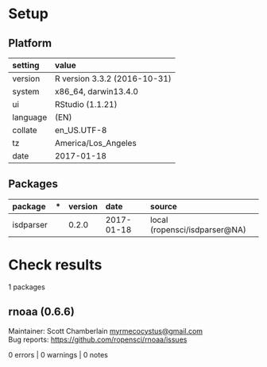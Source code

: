 # Setup

## Platform

|setting  |value                        |
|:--------|:----------------------------|
|version  |R version 3.3.2 (2016-10-31) |
|system   |x86_64, darwin13.4.0         |
|ui       |RStudio (1.1.21)             |
|language |(EN)                         |
|collate  |en_US.UTF-8                  |
|tz       |America/Los_Angeles          |
|date     |2017-01-18                   |

## Packages

|package   |*  |version |date       |source                        |
|:---------|:--|:-------|:----------|:-----------------------------|
|isdparser |   |0.2.0   |2017-01-18 |local (ropensci/isdparser@NA) |

# Check results
1 packages

## rnoaa (0.6.6)
Maintainer: Scott Chamberlain <myrmecocystus@gmail.com>  
Bug reports: https://github.com/ropensci/rnoaa/issues

0 errors | 0 warnings | 0 notes

